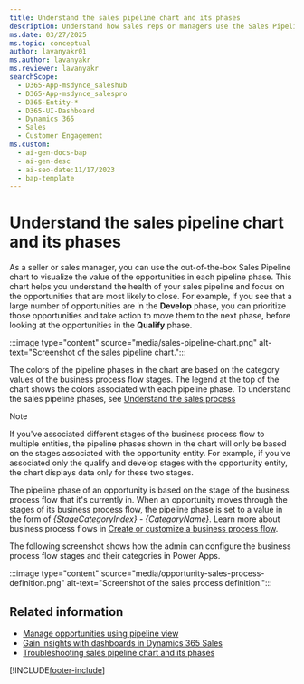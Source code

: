 ```yaml
---
title: Understand the sales pipeline chart and its phases
description: Understand how sales reps or managers use the Sales Pipeline chart to visualize revenue for an opportunity.
ms.date: 03/27/2025
ms.topic: conceptual
author: lavanyakr01
ms.author: lavanyakr
ms.reviewer: lavanyakr
searchScope:
  - D365-App-msdynce_saleshub
  - D365-App-msdynce_salespro
  - D365-Entity-*
  - D365-UI-Dashboard
  - Dynamics 365
  - Sales
  - Customer Engagement
ms.custom:
  - ai-gen-docs-bap
  - ai-gen-desc
  - ai-seo-date:11/17/2023
  - bap-template
---
```

# Understand the sales pipeline chart and its phases

As a seller or sales manager, you can use the out-of-the-box Sales Pipeline chart to visualize the value of the opportunities in each pipeline phase. This chart helps you understand the health of your sales pipeline and focus on the opportunities that are most likely to close. For example, if you see that a large number of opportunities are in the **Develop** phase, you can prioritize those opportunities and take action to move them to the next phase, before looking at the opportunities in the **Qualify** phase. 

:::image type="content" source="media/sales-pipeline-chart.png" alt-text="Screenshot of the sales pipeline chart.":::

The colors of the pipeline phases in the chart are based on the category values of the business process flow stages. The legend at the top of the chart shows the colors associated with each pipeline phase. To understand the sales pipeline phases, see [Understand the sales process](nurture-sales-from-lead-order-sales.md)

> [!NOTE]
> If you've associated different stages of the business process flow to multiple entities, the pipeline phases shown in the chart will only be based on the stages associated with the opportunity entity. For example, if you've associated only the qualify and develop stages with the opportunity entity, the chart displays data only for these two stages.

The pipeline phase of an opportunity is based on the stage of the business process flow that it's currently in. When an opportunity moves through the stages of its business process flow, the pipeline phase is set to a value in the form of _{StageCategoryIndex} - {CategoryName}_. Learn more about business process flows in [Create or customize a business process flow](customize-business-process-flows.md).

The following screenshot shows how the admin can configure the business process flow stages and their categories in Power Apps.

:::image type="content" source="media/opportunity-sales-process-definition.png" alt-text="Screenshot of the sales process definition.":::

## Related information

- [Manage opportunities using pipeline view](use-opportunity-pipeline-view.md)  
- [Gain insights with dashboards in Dynamics 365 Sales](dashboards.md)  
- [Troubleshooting sales pipeline chart and its phases](/troubleshoot/dynamics-365/sales/troubleshoot-sales-pipeline-issues)

[!INCLUDE[footer-include](../includes/footer-banner.md)]
